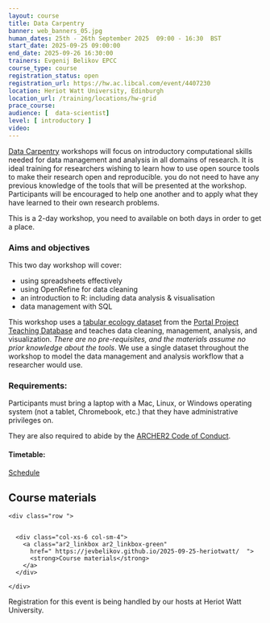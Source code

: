 ```yaml
---
layout: course
title: Data Carpentry
banner: web_banners_05.jpg 
human_dates: 25th - 26th September 2025  09:00 - 16:30  BST
start_date: 2025-09-25 09:00:00
end_date: 2025-09-26 16:30:00
trainers: Evgenij Belikov EPCC
course_type: course
registration_status: open
registration_url: https://hw.ac.libcal.com/event/4407230
location: Heriot Watt University, Edinburgh 
location_url: /training/locations/hw-grid
prace_course: 
audience: [  data-scientist]
level: [ introductory ]
video: 
---
```



[Data Carpentry](https://datacarpentry.org/)  workshops will focus on introductory computational skills needed for data management and analysis in all domains of research. It is ideal training for researchers wishing to learn how to use open source tools to make their research open and reproducible. you do not need to have any previous knowledge of the tools that will be presented at the workshop. Participants will be encouraged to help one another and to apply what they have learned to their own research problems.

This is a 2-day workshop, you need to available on both days in order to get a place.

### Aims and objectives

This two day workshop will cover:

-    using spreadsheets effectively
-    using OpenRefine for data cleaning
-    an introduction to R: including data analysis & visualisation
-    data management with SQL


This workshop uses a [tabular ecology dataset](https://datacarpentry.github.io/ecology-workshop/data) from the [Portal Project Teaching Database](https://figshare.com/articles/Portal_Project_Teaching_Database/1314459) and teaches data cleaning, management, analysis, and visualization. *There are no pre-requisites, and the materials assume no prior knowledge about the tools*. We use a single dataset throughout the workshop to model the data management and analysis workflow that a researcher would use.


### Requirements:

Participants must bring a laptop with a Mac, Linux, or Windows operating system (not a tablet, Chromebook, etc.) that they have administrative privileges on.

They are also required to abide by the [ARCHER2  Code of Conduct](../../../about/policies/code-of-conduct.html). 


#### Timetable:




[Schedule](https://jevbelikov.github.io/2025-09-25-heriotwatt//#schedule)


<section id="service">




<h2><a name="materials">Course materials</a></h2>



    <div class="row ">	

 		
      <div class="col-xs-6 col-sm-4">
        <a class="ar2_linkbox ar2_linkbox-green" 
          href=" https://jevbelikov.github.io/2025-09-25-heriotwatt/  ">
          <strong>Course materials</strong>         
        </a>
      </div>

<!--
  
      <div class="col-xs-6 col-sm-4">
        <a class="ar2_linkbox ar2_linkbox-teal" 
          href="https://pad.archer2.ac.uk/p/250925-data-carpentry">
          <strong>Course Chat</strong>       
        </a>
      </div>
		
-->

 	</div>
		
		
				




<!--

<h2><a name="feedback">Feedback</a></h2>


    <div class="row ">	

      <div class="col-xs-6 col-sm-4">
        <a class="ar2_linkbox ar2_linkbox-teal" 

           href="../../feedback/?course=250925-data-carpentry" 

		>
          <strong>Feedback</strong><br/>
          Please let us know what was great about this course and anything we can improve
        </a>
      </div>
    </div>
		
	
-->
 
</section>


Registration for this event is being handled by our hosts at Heriot Watt University.
